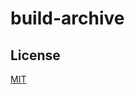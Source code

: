 # build-archive

## License

[MIT](https://github.com/wx257osn2/cxx_environment/blob/master/LICENSE)
